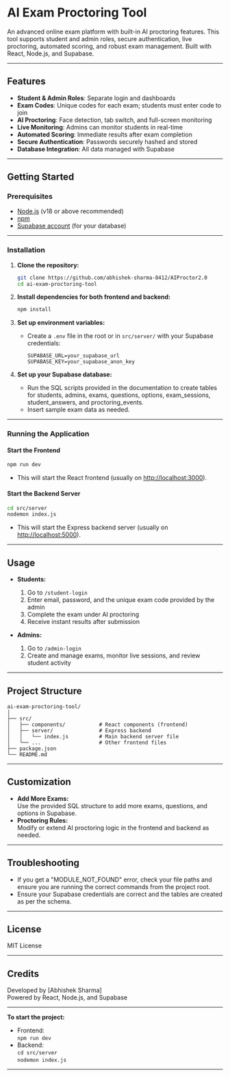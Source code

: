 # AI Exam Proctoring Tool

An advanced online exam platform with built-in AI proctoring features. This tool supports student and admin roles, secure authentication, live proctoring, automated scoring, and robust exam management. Built with React, Node.js, and Supabase.

---

## Features

- **Student & Admin Roles**: Separate login and dashboards
- **Exam Codes**: Unique codes for each exam; students must enter code to join
- **AI Proctoring**: Face detection, tab switch, and full-screen monitoring
- **Live Monitoring**: Admins can monitor students in real-time
- **Automated Scoring**: Immediate results after exam completion
- **Secure Authentication**: Passwords securely hashed and stored
- **Database Integration**: All data managed with Supabase

---

## Getting Started

### Prerequisites

- [Node.js](https://nodejs.org/) (v18 or above recommended)
- [npm](https://www.npmjs.com/)
- [Supabase account](https://supabase.com/) (for your database)

---

### Installation

1. **Clone the repository:**
   ```bash
   git clone https://github.com/abhishek-sharma-8412/AIProctor2.0
   cd ai-exam-proctoring-tool
   ```

2. **Install dependencies for both frontend and backend:**
   ```bash
   npm install
   ```

3. **Set up environment variables:**
   - Create a `.env` file in the root or in `src/server/` with your Supabase credentials:
     ```
     SUPABASE_URL=your_supabase_url
     SUPABASE_KEY=your_supabase_anon_key
     ```

4. **Set up your Supabase database:**
   - Run the SQL scripts provided in the documentation to create tables for students, admins, exams, questions, options, exam_sessions, student_answers, and proctoring_events.
   - Insert sample exam data as needed.

---

### Running the Application

#### Start the Frontend

```bash
npm run dev
```
- This will start the React frontend (usually on [http://localhost:3000](http://localhost:3000)).

#### Start the Backend Server

```bash
cd src/server
nodemon index.js
```
- This will start the Express backend server (usually on [http://localhost:5000](http://localhost:5000)).

---

## Usage

- **Students:**  
  1. Go to `/student-login`
  2. Enter email, password, and the unique exam code provided by the admin
  3. Complete the exam under AI proctoring
  4. Receive instant results after submission

- **Admins:**  
  1. Go to `/admin-login`
  2. Create and manage exams, monitor live sessions, and review student activity

---

## Project Structure

```
ai-exam-proctoring-tool/
│
├── src/
│   ├── components/           # React components (frontend)
│   ├── server/               # Express backend
│   │   └── index.js          # Main backend server file
│   └── ...                   # Other frontend files
├── package.json
└── README.md
```

---

## Customization

- **Add More Exams:**  
  Use the provided SQL structure to add more exams, questions, and options in Supabase.
- **Proctoring Rules:**  
  Modify or extend AI proctoring logic in the frontend and backend as needed.

---

## Troubleshooting

- If you get a "MODULE_NOT_FOUND" error, check your file paths and ensure you are running the correct commands from the project root.
- Ensure your Supabase credentials are correct and the tables are created as per the schema.

---

## License

MIT License

---

## Credits

Developed by [Abhishek Sharma]  
Powered by React, Node.js, and Supabase

---

**To start the project:**

- Frontend:  
  `npm run dev`
- Backend:  
  `cd src/server`  
  `nodemon index.js`

---
